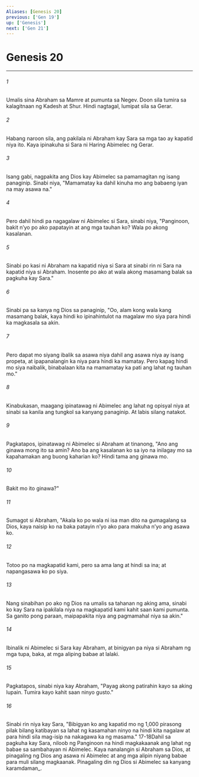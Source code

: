 ```yaml
---
Aliases: [Genesis 20]
previous: ['Gen 19']
up: ['Genesis']
next: ['Gen 21']
---
```

# Genesis 20

***






















###### 1 










Umalis sina Abraham sa Mamre at pumunta sa Negev. Doon sila tumira sa kalagitnaan ng Kadesh at Shur. Hindi nagtagal, lumipat sila sa Gerar. 





















###### 2 










Habang naroon sila, ang pakilala ni Abraham kay Sara sa mga tao ay kapatid niya ito. Kaya ipinakuha si Sara ni Haring Abimelec ng Gerar. 





















###### 3 










Isang gabi, nagpakita ang Dios kay Abimelec sa pamamagitan ng isang panaginip. Sinabi niya, "Mamamatay ka dahil kinuha mo ang babaeng iyan na may asawa na." 





















###### 4 










Pero dahil hindi pa nagagalaw ni Abimelec si Sara, sinabi niya, "Panginoon, bakit nʼyo po ako papatayin at ang mga tauhan ko? Wala po akong kasalanan. 





















###### 5 










Sinabi po kasi ni Abraham na kapatid niya si Sara at sinabi rin ni Sara na kapatid niya si Abraham. Inosente po ako at wala akong masamang balak sa pagkuha kay Sara." 





















###### 6 










Sinabi pa sa kanya ng Dios sa panaginip, "Oo, alam kong wala kang masamang balak, kaya hindi ko ipinahintulot na magalaw mo siya para hindi ka magkasala sa akin. 





















###### 7 










Pero dapat mo siyang ibalik sa asawa niya dahil ang asawa niya ay isang propeta, at ipapanalangin ka niya para hindi ka mamatay. Pero kapag hindi mo siya naibalik, binabalaan kita na mamamatay ka pati ang lahat ng tauhan mo." 





















###### 8 










Kinabukasan, maagang ipinatawag ni Abimelec ang lahat ng opisyal niya at sinabi sa kanila ang tungkol sa kanyang panaginip. At labis silang natakot. 





















###### 9 










Pagkatapos, ipinatawag ni Abimelec si Abraham at tinanong, "Ano ang ginawa mong ito sa amin? Ano ba ang kasalanan ko sa iyo na inilagay mo sa kapahamakan ang buong kaharian ko? Hindi tama ang ginawa mo. 





















###### 10 










Bakit mo ito ginawa?" 





















###### 11 










Sumagot si Abraham, "Akala ko po wala ni isa man dito na gumagalang sa Dios, kaya naisip ko na baka patayin nʼyo ako para makuha nʼyo ang asawa ko. 





















###### 12 










Totoo po na magkapatid kami, pero sa ama lang at hindi sa ina; at napangasawa ko po siya. 





















###### 13 










Nang sinabihan po ako ng Dios na umalis sa tahanan ng aking ama, sinabi ko kay Sara na ipakilala niya na magkapatid kami kahit saan kami pumunta. Sa ganito pong paraan, maipapakita niya ang pagmamahal niya sa akin." 





















###### 14 










Ibinalik ni Abimelec si Sara kay Abraham, at binigyan pa niya si Abraham ng mga tupa, baka, at mga aliping babae at lalaki. 





















###### 15 










Pagkatapos, sinabi niya kay Abraham, "Payag akong patirahin kayo sa aking lupain. Tumira kayo kahit saan ninyo gusto." 





















###### 16 










Sinabi rin niya kay Sara, "Bibigyan ko ang kapatid mo ng 1,000 pirasong pilak bilang katibayan sa lahat ng kasamahan ninyo na hindi kita nagalaw at para hindi sila mag-isip na nakagawa ka ng masama." 17-18Dahil sa pagkuha kay Sara, niloob ng Panginoon na hindi magkakaanak ang lahat ng babae sa sambahayan ni Abimelec. Kaya nanalangin si Abraham sa Dios, at pinagaling ng Dios ang asawa ni Abimelec at ang mga alipin niyang babae para muli silang magkaanak. Pinagaling din ng Dios si Abimelec sa kanyang karamdaman_.
